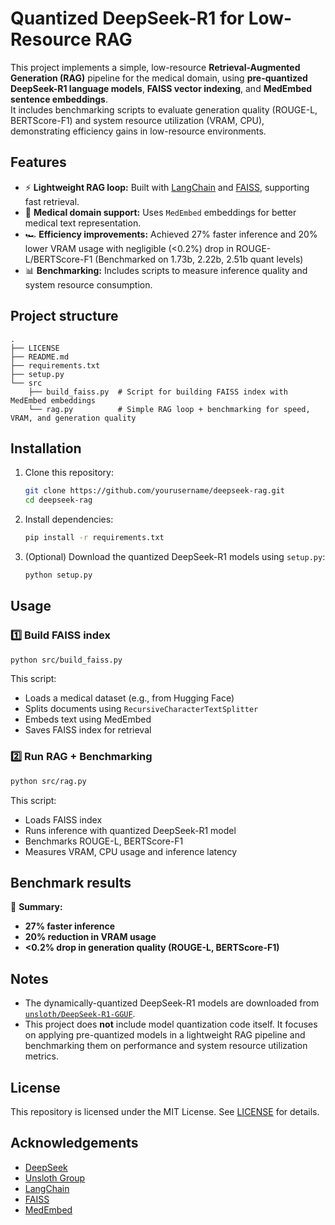 # Quantized DeepSeek-R1 for Low-Resource RAG

This project implements a simple, low-resource **Retrieval-Augmented Generation (RAG)** pipeline for the medical domain, using **pre-quantized DeepSeek-R1 language models**, **FAISS vector indexing**, and **MedEmbed sentence embeddings**.  
It includes benchmarking scripts to evaluate generation quality (ROUGE-L, BERTScore-F1) and system resource utilization (VRAM, CPU), demonstrating efficiency gains in low-resource environments.

## Features
- ⚡️ **Lightweight RAG loop:** Built with [LangChain](https://docs.langchain.com/) and [FAISS](https://faiss.ai/), supporting fast retrieval.
- 🧠 **Medical domain support:** Uses `MedEmbed` embeddings for better medical text representation.
- 🏎️ **Efficiency improvements:** Achieved 27% faster inference and 20% lower VRAM usage with negligible (<0.2%) drop in ROUGE-L/BERTScore-F1 (Benchmarked on 1.73b, 2.22b, 2.51b quant levels)
- 📊 **Benchmarking:** Includes scripts to measure inference quality and system resource consumption.

## Project structure
```
.
├── LICENSE
├── README.md
├── requirements.txt
├── setup.py
└── src
    ├── build_faiss.py  # Script for building FAISS index with MedEmbed embeddings
    └── rag.py          # Simple RAG loop + benchmarking for speed, VRAM, and generation quality
```

## Installation
1. Clone this repository:
   ```bash
   git clone https://github.com/yourusername/deepseek-rag.git
   cd deepseek-rag
   ```

2. Install dependencies:
   ```bash
   pip install -r requirements.txt
   ```

3. (Optional) Download the quantized DeepSeek-R1 models using `setup.py`:
   ```bash
   python setup.py
   ```

## Usage

### 1️⃣ Build FAISS index
```bash
python src/build_faiss.py
```

This script:
- Loads a medical dataset (e.g., from Hugging Face)
- Splits documents using `RecursiveCharacterTextSplitter`
- Embeds text using MedEmbed
- Saves FAISS index for retrieval

### 2️⃣ Run RAG + Benchmarking
```bash
python src/rag.py
```

This script:
- Loads FAISS index
- Runs inference with quantized DeepSeek-R1 model
- Benchmarks ROUGE-L, BERTScore-F1
- Measures VRAM, CPU usage and inference latency

## Benchmark results
📝 **Summary:**
- **27% faster inference**
- **20% reduction in VRAM usage**
- **<0.2% drop in generation quality (ROUGE-L, BERTScore-F1)**

## Notes
- The dynamically-quantized DeepSeek-R1 models are downloaded from [`unsloth/DeepSeek-R1-GGUF`](https://huggingface.co/unsloth/DeepSeek-R1-GGUF).
- This project does **not** include model quantization code itself. It focuses on applying pre-quantized models in a lightweight RAG pipeline and benchmarking them on performance and system resource utilization metrics.

## License
This repository is licensed under the MIT License. See [LICENSE](LICENSE) for details.

## Acknowledgements
- [DeepSeek](https://huggingface.co/deepseek-ai)
- [Unsloth Group](https://huggingface.co/unsloth/DeepSeek-R1-GGUF)
- [LangChain](https://github.com/langchain-ai/langchain)
- [FAISS](https://github.com/facebookresearch/faiss)
- [MedEmbed](https://huggingface.co/abhinand/MedEmbed-small-v0.1)
